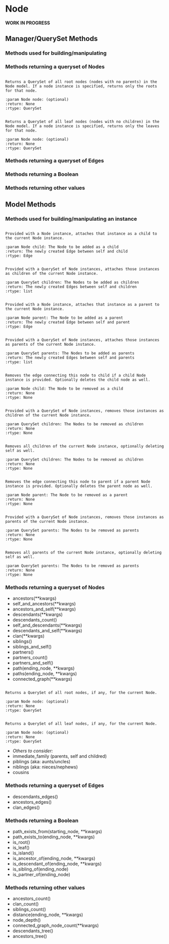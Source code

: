 # Node

**WORK IN PROGRESS**

## Manager/QuerySet Methods

### Methods used for building/manipulating

### Methods returning a queryset of Nodes

```{py:function} roots(node=None)

Returns a QuerySet of all root nodes (nodes with no parents) in the Node model. If a node instance is specified, returns only the roots for that node.

:param Node node: (optional)
:return: None
:rtype: QuerySet
```

```{py:function} leaves(node=None)

Returns a QuerySet of all leaf nodes (nodes with no children) in the Node model. If a node instance is specified, returns only the leaves for that node.

:param Node node: (optional)
:return: None
:rtype: QuerySet
```

### Methods returning a queryset of Edges

### Methods returning a Boolean

### Methods returning other values



## Model Methods

### Methods used for building/manipulating an instance

```{py:function} add_child(child, **kwargs)

Provided with a Node instance, attaches that instance as a child to the current Node instance.

:param Node child: The Node to be added as a child
:return: The newly created Edge between self and child
:rtype: Edge
```

```{py:function} add_children(children, **kwargs)

Provided with a QuerySet of Node instances, attaches those instances as children of the current Node instance.

:param QuerySet children: The Nodes to be added as children
:return: The newly created Edges between self and children
:rtype: list
```

```{py:function} add_parent(parent, **kwargs)

Provided with a Node instance, attaches that instance as a parent to the current Node instance.

:param Node parent: The Node to be added as a parent
:return: The newly created Edge between self and parent
:rtype: Edge
```

```{py:function} add_parents(parents, **kwargs)

Provided with a QuerySet of Node instances, attaches those instances as parents of the current Node instance.

:param QuerySet parents: The Nodes to be added as parents
:return: The newly created Edges between self and parents
:rtype: list
```

```{py:function} remove_child(child, delete_node=False)

Removes the edge connecting this node to child if a child Node instance is provided. Optionally deletes the child node as well.

:param Node child: The Node to be removed as a child
:return: None
:rtype: None
```

```{py:function} remove_children(children, **kwargs)

Provided with a QuerySet of Node instances, removes those instances as children of the current Node instance.

:param QuerySet children: The Nodes to be removed as children
:return: None
:rtype: None
```

```{py:function} remove_all_children(delete_node=False)

Removes all children of the current Node instance, optionally deleting self as well.

:param QuerySet children: The Nodes to be removed as children
:return: None
:rtype: None
```

```{py:function} remove_parent(parent, delete_node=False)

Removes the edge connecting this node to parent if a parent Node instance is provided. Optionally deletes the parent node as well.

:param Node parent: The Node to be removed as a parent
:return: None
:rtype: None
```

```{py:function} remove_parents(parents, **kwargs)

Provided with a QuerySet of Node instances, removes those instances as parents of the current Node instance.

:param QuerySet parents: The Nodes to be removed as parents
:return: None
:rtype: None
```

```{py:function} remove_all_parents(delete_node=False)

Removes all parents of the current Node instance, optionally deleting self as well.

:param QuerySet parents: The Nodes to be removed as parents
:return: None
:rtype: None
```

### Methods returning a queryset of Nodes

- ancestors(**kwargs)
- self_and_ancestors(**kwargs)
- ancestors_and_self(**kwargs)
- descendants(**kwargs)
- descendants_count()
- self_and_descendants(**kwargs)
- descendants_and_self(**kwargs)
- clan(**kwargs)
- siblings()
- siblings_and_self()
- partners()
- partners_count()
- partners_and_self()
- path(ending_node, **kwargs)
- paths(ending_node, **kwargs)
- connected_graph(**kwargs)


```{py:function} roots(node=None)

Returns a QuerySet of all root nodes, if any, for the current Node.

:param Node node: (optional)
:return: None
:rtype: QuerySet
```

```{py:function} leaves(node=None)

Returns a QuerySet of all leaf nodes, if any, for the current Node.

:param Node node: (optional)
:return: None
:rtype: QuerySet
```


- *Others to consider:*
- immediate_family (parents, self and childred)
- piblings (aka: aunts/uncles)
- niblings (aka: nieces/nephews)
- cousins

### Methods returning a queryset of Edges

- descendants_edges()
- ancestors_edges()
- clan_edges()

### Methods returning a Boolean

- path_exists_from(starting_node, **kwargs)
- path_exists_to(ending_node, **kwargs)
- is_root()
- is_leaf()
- is_island()
- is_ancestor_of(ending_node, **kwargs)
- is_descendant_of(ending_node, **kwargs)
- is_sibling_of(ending_node)
- is_partner_of(ending_node)

### Methods returning other values

- ancestors_count()
- clan_count()
- siblings_count()
- distance(ending_node, **kwargs)
- node_depth()
- connected_graph_node_count(**kwargs)
- descendants_tree()
- ancestors_tree()


